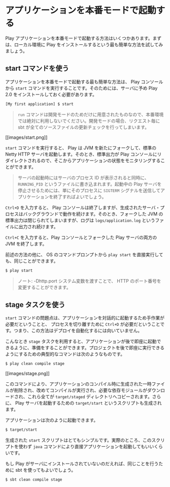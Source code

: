 <!-- translated -->
<!--
# Starting your application in production mode
-->
# アプリケーションを本番モードで起動する

<!--
There are several ways to deploy a Play application in production mode. Let's start by using the simplest way, using a local Play installation.
-->
Play アプリケーションを本番モードで起動する方法はいくつかあります。まずは、ローカル環境に Play をインストールするという最も簡単な方法を試してみましょう。

<!--
## Using the start command
-->
## start コマンドを使う

<!--
The easiest way to start an application in production mode is to use the `start` command from the Play console. This requires a Play 2.0 installation on the server.
-->
アプリケーションを本番モードで起動する最も簡単な方法は、 Play コンソールから `start` コマンドを実行することです。そのためには、サーバに予め Play 2.0 をインストールしておく必要があります。

```bash
[My first application] $ start
```

<!--
> Note that the `run` command is only for development mode and should never be used to run an application in production. For each request a complete check is handled by sbt.
-->
> `run` コマンドは開発モードのためだけに用意されたものなので、本番環境では絶対に利用しないでください。開発モードの場合、リクエスト毎に sbt が全てのソースファイルの更新チェックを行ってしまいます。

[[images/start.png]]

<!--
When you run the `start` command, Play forks a new JVM and runs the default Netty HTTP server. The standard output stream is redirected to the Play console, so you can monitor its status.
-->
`start` コマンドを実行すると、 Play は JVM を新たにフォークして、標準の Netty HTTP サーバを起動します。そのとき、標準出力が Play コンソールにリダイレクトされるので、そこからアプリケーションの状態をモニタリングすることができます。

<!--
> The server’s process id is displayed at bootstrap and written to the `RUNNING_PID` file. To kill a running Play server, it is enough to send a `SIGTERM` to the process to properly shutdown the application.
-->
> サーバの起動時にはサーバのプロセス ID が表示されると同時に、 `RUNNING_PID` というファイルに書き込まれます。起動中の Play サーバを停止させるためには、単にそのプロセスに `SIGTERM` シグナルを送信してアプリケーションを終了すればよいでしょう。

<!--
If you type `Ctrl+D`, the Play console will quit, but the created server process will continue running in background. The forked JVM’s standard output stream is then closed, and logging can be read from the `logs/application.log` file.
-->
`Ctrl+D` を入力すると、 Play コンソールは終了しますが、生成されたサーバ・プロセスはバックグラウンドで動作を続けます。そのとき、フォークした JVM の標準出力は閉じられてしまいますが、ログは `logs/application.log` というファイルに出力され続けます。

<!--
If you type `Ctrl+C`, you will kill both JVMs: the Play console and the forked Play server. 
-->
`Ctrl+C` を入力すると、Play コンソールとフォークした Play サーバの両方の JVM を終了します。

<!--
Alternatively you can directly use `play start` at your OS command prompt, which does the same thing:
-->
前述の方法の他に、 OS のコマンドプロンプトから `play start` を直接実行しても、同じことができます。

```bash
$ play start
```

<!--
> Note: the HTTP port can be set by passing -Dhttp.port system variable
-->
> ノート: -Dhttp.port システム変数を渡すことで、 HTTP のポート番号を変更することができます。

<!--
## Using the stage task
-->
## stage タスクを使う

<!--
The problem with the `start` command is that it starts the application interactively, which means that human interaction is needed, and `Ctrl+D` is required to detach the process. This solution is not really convenient for automated deployment.
-->
`start` コマンドの問題点は、アプリケーションを対話的に起動するため手作業が必要だということと、 プロセスを切り離すために `Ctrl+D` が必要だということです。つまり、この方法はデプロイを自動化するには向いていません。

<!--
You can use the `stage` task to prepare your application to be run in place. The typical command for preparing a project to be run in place is:
-->
こんなとき `stage` タスクを利用すると、アプリケーションが後で即座に起動できるように、準備をすることができます。プロジェクトを後で即座に実行できるようにするための典型的なコマンドは次のようなものです。

```bash
$ play clean compile stage
```

[[images/stage.png]]

<!--
This cleans and compiles your application, retrieves the required dependencies and copies them to the `target/staged` directory. It also creates a `target/start` script that runs the Play server.
-->
このコマンドにより、アプリケーションのコンパイル時に生成された一時ファイルが削除され、改めてコンパイルが実行され、必要な依存モジュールがダウンロードされ、これら全てが `target/staged` ディレクトリへコピーされます。さらに、 Play サーバを起動するための `target/start` というスクリプトも生成されます。

<!--
You can start your application using:
-->
アプリケーションは次のように起動できます。

```bash
$ target/start
```

<!--
The generated `start` script is very simple - in fact, you could even execute the `java` command directly.
-->
生成された `start` スクリプトはとてもシンプルです。実際のところ、このスクリプトを使わず `java` コマンドにより直接アプリケーションを起動してもいいくらいです。

<!--
If you don’t have Play installed on the server, you can use sbt to do the same thing:
-->
もし Play がサーバにインストールされていないのだえれば、同じことを行うために sbt を使ってもよいでしょう。

```bash
$ sbt clean compile stage
```
